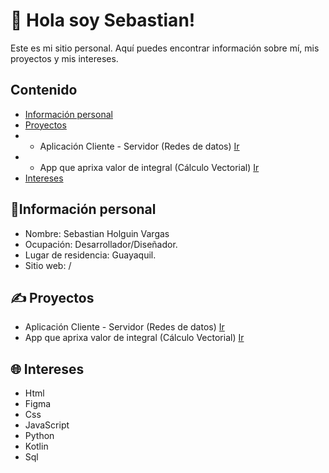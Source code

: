 # 👋 Hola soy Sebastian!
Este es mi sitio personal. Aquí puedes encontrar información sobre mí, mis
proyectos y mis intereses.
## Contenido 
* [Información personal](#información-personal)
* [Proyectos](#proyectos)
* * Aplicación Cliente - Servidor (Redes de datos) [Ir](https://github.com/Sebhvarg/AplicacionClienteServidor)
* * App que aprixa valor de integral (Cálculo Vectorial) [Ir](https://github.com/Sebhvarg/IntegralAPK.git)
* [Intereses](#intereses)
## 👤Información personal
* Nombre: Sebastian Holguin Vargas
* Ocupación: Desarrollador/Diseñador.
* Lugar de residencia: Guayaquil.
* Sitio web: /
## ✍️ Proyectos
* Aplicación Cliente - Servidor (Redes de datos) [Ir](https://github.com/Sebhvarg/AplicacionClienteServidor)
* App que aprixa valor de integral (Cálculo Vectorial) [Ir](https://github.com/Sebhvarg/IntegralAPK.git)
## 🌐 Intereses
* Html
* Figma
* Css
* JavaScript
* Python
* Kotlin
* Sql
